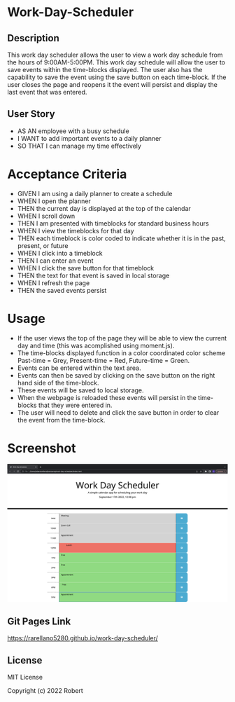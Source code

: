 # Work-Day-Scheduler

## Description
This work day scheduler allows the user to view a work day schedule from the hours of 9:00AM-5:00PM. This work day schedule will allow the user to save events within the time-blocks displayed. The user also has the capability to save the event using the save button on each time-block. If the user closes the page and reopens it the event will persist and display the last event that was entered. 

## User Story
* AS AN employee with a busy schedule
* I WANT to add important events to a daily planner
* SO THAT I can manage my time effectively

# Acceptance Criteria
* GIVEN I am using a daily planner to create a schedule
* WHEN I open the planner
* THEN the current day is displayed at the top of the calendar
* WHEN I scroll down
* THEN I am presented with timeblocks for standard business hours
* WHEN I view the timeblocks for that day
* THEN each timeblock is color coded to indicate whether it is in the past, present, or future
* WHEN I click into a timeblock
* THEN I can enter an event
* WHEN I click the save button for that timeblock
* THEN the text for that event is saved in local storage
* WHEN I refresh the page
* THEN the saved events persist

# Usage 
* If the user views the top of the page they will be able to view the current day and time (this was acomplished using moment.js).
* The time-blocks displayed function in a color coordinated color scheme Past-time = Grey, Present-time = Red, Future-time = Green. 
* Events can be entered within the text area. 
* Events can then be saved by clicking on the save button on the right hand side of the time-block. 
* These events will be saved to local storage. 
* When the webpage is reloaded these events will persist in the time-blocks that they were entered in. 
* The user will need to delete and click the save button in order to clear the event from the time-block. 

# Screenshot
![](Work-day-scheduler.png)

## Git Pages Link 
https://rarellano5280.github.io/work-day-scheduler/

## License
MIT License

Copyright (c) 2022 Robert
